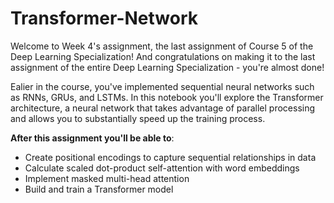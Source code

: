 # Transformer-Network
Welcome to Week 4's assignment, the last assignment of Course 5 of the Deep Learning Specialization! And congratulations on making it to the last assignment of the entire Deep Learning Specialization - you're almost done!

Ealier in the course, you've implemented sequential neural networks such as RNNs, GRUs, and LSTMs. In this notebook you'll explore the Transformer architecture, a neural network that takes advantage of parallel processing and allows you to substantially speed up the training process. 

**After this assignment you'll be able to**:

* Create positional encodings to capture sequential relationships in data
* Calculate scaled dot-product self-attention with word embeddings
* Implement masked multi-head attention
* Build and train a Transformer model
